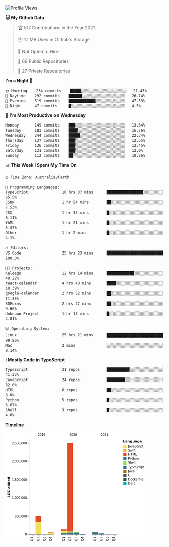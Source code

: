 <!--START_SECTION:waka-->
![Profile Views](http://img.shields.io/badge/Profile%20Views-11-blue)

**🐱 My Github Data** 

> 🏆 517 Contributions in the Year 2021
 > 
> 📦 1.1 MB Used in Github's Storage 
 > 
> 🚫 Not Opted to Hire
 > 
> 📜 66 Public Repositories 
 > 
> 🔑 27 Private Repositories  
 > 
**I'm a Night 🦉** 

```text
🌞 Morning    234 commits    █████░░░░░░░░░░░░░░░░░░░░   21.43% 
🌆 Daytime    292 commits    ██████░░░░░░░░░░░░░░░░░░░   26.74% 
🌃 Evening    519 commits    ████████████░░░░░░░░░░░░░   47.53% 
🌙 Night      47 commits     █░░░░░░░░░░░░░░░░░░░░░░░░   4.3%

```
📅 **I'm Most Productive on Wednesday** 

```text
Monday       149 commits    ███░░░░░░░░░░░░░░░░░░░░░░   13.64% 
Tuesday      183 commits    ████░░░░░░░░░░░░░░░░░░░░░   16.76% 
Wednesday    244 commits    █████░░░░░░░░░░░░░░░░░░░░   22.34% 
Thursday     137 commits    ███░░░░░░░░░░░░░░░░░░░░░░   12.55% 
Friday       136 commits    ███░░░░░░░░░░░░░░░░░░░░░░   12.45% 
Saturday     131 commits    ███░░░░░░░░░░░░░░░░░░░░░░   12.0% 
Sunday       112 commits    ██░░░░░░░░░░░░░░░░░░░░░░░   10.26%

```


📊 **This Week I Spent My Time On** 

```text
⌚︎ Time Zone: Australia/Perth

💬 Programming Languages: 
TypeScript               16 hrs 37 mins      ████████████████░░░░░░░░░   65.5% 
JSON                     1 hr 54 mins        ██░░░░░░░░░░░░░░░░░░░░░░░   7.53% 
JSX                      1 hr 33 mins        █░░░░░░░░░░░░░░░░░░░░░░░░   6.11% 
YAML                     1 hr 21 mins        █░░░░░░░░░░░░░░░░░░░░░░░░   5.37% 
Other                    1 hr 2 mins         █░░░░░░░░░░░░░░░░░░░░░░░░   4.1%

🔥 Editors: 
VS Code                  25 hrs 23 mins      █████████████████████████   100.0%

🐱‍💻 Projects: 
Kaleego                  12 hrs 14 mins      ████████████░░░░░░░░░░░░░   48.22% 
react-calendar           4 hrs 40 mins       ████░░░░░░░░░░░░░░░░░░░░░   18.39% 
google-calendar          2 hrs 52 mins       ██░░░░░░░░░░░░░░░░░░░░░░░   11.35% 
BDForms                  2 hrs 27 mins       ██░░░░░░░░░░░░░░░░░░░░░░░   9.66% 
Unknown Project          1 hr 13 mins        █░░░░░░░░░░░░░░░░░░░░░░░░   4.81%

💻 Operating System: 
Linux                    25 hrs 21 mins      █████████████████████████   99.86% 
Mac                      2 mins              ░░░░░░░░░░░░░░░░░░░░░░░░░   0.14%

```

**I Mostly Code in TypeScript** 

```text
TypeScript               31 repos            ██████████░░░░░░░░░░░░░░░   41.33% 
JavaScript               24 repos            ████████░░░░░░░░░░░░░░░░░   32.0% 
HTML                     6 repos             ██░░░░░░░░░░░░░░░░░░░░░░░   8.0% 
Python                   5 repos             █░░░░░░░░░░░░░░░░░░░░░░░░   6.67% 
Shell                    3 repos             █░░░░░░░░░░░░░░░░░░░░░░░░   4.0%

```


**Timeline**

![Chart not found](https://raw.githubusercontent.com/NWylynko/NWylynko/main/charts/bar_graph.png) 


<!--END_SECTION:waka-->
